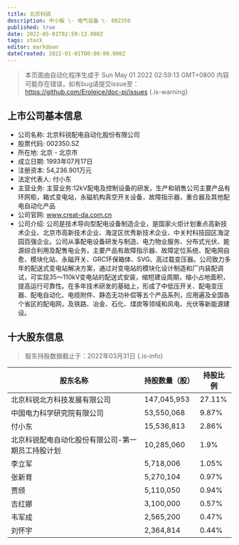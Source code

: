 ```yaml
---
title: 北京科锐
description: 中小板 \- 电气设备 \- 002350
published: true
date: 2022-05-01T02:59:13.000Z
tags: stock
editor: markdown
dateCreated: 2022-01-01T00:00:00.000Z
---
```


> 本页面由自动化程序生成于 Sun May 01 2022 02:59:13 GMT+0800
> 内容可能存在错误，如有bug请提交issue至：https://github.com/Eroleice/doc-pi/issues
{.is-warning}

## 上市公司基本信息
- 公司名称: 北京科锐配电自动化股份有限公司
- 股票代码: 002350.SZ
- 所在地: 北京 - 北京市
- 成立日期: 1993年07月17日
- 注册资本: 54,236.901万元
- 法定代表人: 付小东
- 主营业务: 主营业务:12kV配电及控制设备的研发，生产和销售公司主要产品有环网柜，箱式变电站，永磁机构真空开关设备，故障指示器，重合器及其他配电自动化产品
- 公司官网: www.creat-da.com.cn
- 公司介绍: 公司是技术导向型配电设备制造企业，是国家火炬计划重点高新技术企业、北京市高新技术企业、海淀区优秀新技术企业、中关村科技园区海淀园百强企业。公司从事配电设备研发与制造、电力物业服务、分布式光伏、能源综合利用及配售电业务，主要产品有故障指示器、故障定位系统、配电网自愈、模块化站、永磁开关、GRC环保箱体、SVG、高过载变压器。公司致力多年的配送式变电站解决方案，通过对变电站的模块化设计制造和厂内装配调试，可实现35～110kV变电站的配送式安装，缩短建设周期，缩小占地面积，提高运行可靠性。在多年技术研发的基础上，形成了中低压开关、配电变压器、配电自动化、电缆附件、静态无功补偿等五个产品系列，应用遍及全国各个省区的配电网，及铁路、冶金、石化、煤炭等领域和风电、光伏等新能源建设。


## 十大股东信息
> 股东持股数据截止于：2022年03月31日
{.is-info}

| 股东名称 | 持股数量（股） | 持股比例 |
| --- | --- | --- |
| 北京科锐北方科技发展有限公司 | 147,045,953 | 27.11% |
| 中国电力科学研究院有限公司 | 53,550,068 | 9.87% |
| 付小东 | 15,536,813 | 2.86% |
| 北京科锐配电自动化股份有限公司-第一期员工持股计划 | 10,285,060 | 1.9% |
| 李立军 | 5,718,006 | 1.05% |
| 张新育 | 5,270,104 | 0.97% |
| 贾颀 | 5,110,050 | 0.94% |
| 吉红娜 | 3,100,000 | 0.57% |
| 韦军成 | 2,565,200 | 0.47% |
| 刘怀宇 | 2,364,814 | 0.44% |




